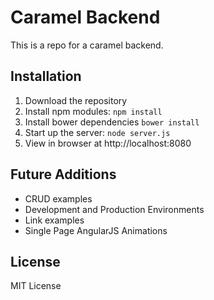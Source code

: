 # Caramel Backend

This is a repo for a caramel backend. 

## Installation
1. Download the repository
2. Install npm modules: `npm install`
3. Install bower dependencies `bower install`
4. Start up the server: `node server.js`
5. View in browser at http://localhost:8080

## Future Additions
- CRUD examples
- Development and Production Environments
- Link examples
- Single Page AngularJS Animations

## License

MIT License